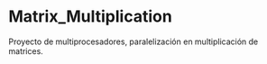 # Matrix_Multiplication
Proyecto de multiprocesadores, paralelización en multiplicación de matrices.
